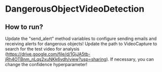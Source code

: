 # DangerousObjectVideoDetection

## How to run?
Update the "send_alert" method variables to configure sending emails and receiving alerts for dangerous objects!
Update the path to VideoCapture to search for the test video for analysis (https://drive.google.com/file/d/1GjJA5tb-jRh4OTBnm_nLqs2xuNKk6vdh/view?usp=sharing).
If necessary, you can change the confidence hyperparameter!
